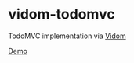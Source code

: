 # vidom-todomvc
TodoMVC implementation via [Vidom](https://github.com/dfilatov/vidom)

[Demo](http://dfilatov.github.io/vidom-todomvc)
